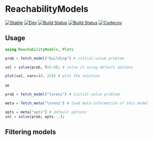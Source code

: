 # ReachabilityModels

[![Stable](https://img.shields.io/badge/docs-stable-blue.svg)](https://juliareach.github.io/ReachabilityModels.jl/stable)
[![Dev](https://img.shields.io/badge/docs-dev-blue.svg)](https://juliareach.github.io/ReachabilityModels.jl/dev)
[![Build Status](https://travis-ci.com/juliareach/ReachabilityModels.jl.svg?branch=master)](https://travis-ci.com/juliareach/ReachabilityModels.jl)
[![Build Status](https://ci.appveyor.com/api/projects/status/github/juliareach/ReachabilityModels.jl?svg=true)](https://ci.appveyor.com/project/juliareach/ReachabilityModels-jl)
[![Codecov](https://codecov.io/gh/juliareach/ReachabilityModels.jl/branch/master/graph/badge.svg)](https://codecov.io/gh/juliareach/ReachabilityModels.jl)



## Usage

```julia
using ReachabilityModels, Plots

prob = fetch_model("building") # initial-value problem

sol = solve(prob, T=5.0); # solve it using default options

plot(sol, vars=(0, 25)) # plot the solution
```

or


```julia
prob = fetch_model("lorenz") # initial-value problem

meta = fetch_meta("lorenz") # load meta-information of this model

opts = meta["opts"] # default options
sol = solve(prob; opts...);
```

## Filtering models
